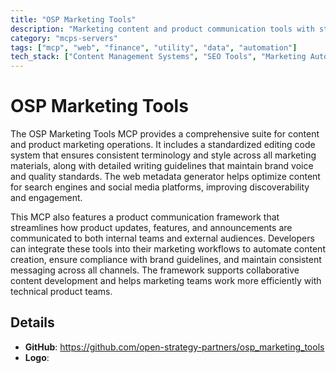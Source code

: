 ```yaml
---
title: "OSP Marketing Tools"
description: "Marketing content and product communication tools with standardized editing, metadata generation, and writing frameworks for consistent messaging."
category: "mcps-servers"
tags: ["mcp", "web", "finance", "utility", "data", "automation"]
tech_stack: ["Content Management Systems", "SEO Tools", "Marketing Automation", "Product Documentation", "Brand Guidelines"]
---
```


# OSP Marketing Tools

The OSP Marketing Tools MCP provides a comprehensive suite for content and product marketing operations. It includes a standardized editing code system that ensures consistent terminology and style across all marketing materials, along with detailed writing guidelines that maintain brand voice and quality standards. The web metadata generator helps optimize content for search engines and social media platforms, improving discoverability and engagement.

This MCP also features a product communication framework that streamlines how product updates, features, and announcements are communicated to both internal teams and external audiences. Developers can integrate these tools into their marketing workflows to automate content creation, ensure compliance with brand guidelines, and maintain consistent messaging across all channels. The framework supports collaborative content development and helps marketing teams work more efficiently with technical product teams.

## Details

- **GitHub**: https://github.com/open-strategy-partners/osp_marketing_tools
- **Logo**: 
